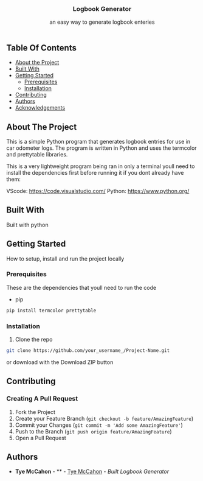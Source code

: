 <br/>
<p align="center">
  <h3 align="center">Logbook Generator</h3>

  <p align="center">
    an easy way to generate logbook enteries
    <br/>
    <br/>
  </p>
</p>



## Table Of Contents

* [About the Project](#about-the-project)
* [Built With](#built-with)
* [Getting Started](#getting-started)
  * [Prerequisites](#prerequisites)
  * [Installation](#installation)
* [Contributing](#contributing)
* [Authors](#authors)
* [Acknowledgements](#acknowledgements)

## About The Project

This is a simple Python program that generates logbook entries for use in car odometer logs. The program is written in Python and uses the termcolor and prettytable libraries.

This is a very lightweight program being ran in only a terminal youll need to install the dependencies first before running it if you dont already have them:

VScode: https://code.visualstudio.com/
Python: https://www.python.org/

## Built With

Built with python

## Getting Started

How to setup, install and run the project locally

### Prerequisites

These are the dependencies that youll need to run the code
* pip

```sh
pip install termcolor prettytable
```

### Installation

1. Clone the repo

```sh
git clone https://github.com/your_username_/Project-Name.git
```

or download with the Download ZIP button

## Contributing



### Creating A Pull Request

1. Fork the Project
2. Create your Feature Branch (`git checkout -b feature/AmazingFeature`)
3. Commit your Changes (`git commit -m 'Add some AmazingFeature'`)
4. Push to the Branch (`git push origin feature/AmazingFeature`)
5. Open a Pull Request

## Authors

* **Tye McCahon** - ** - [Tye McCahon](https://github.com/Tyemccahon/) - *Built Logbook Generator*
